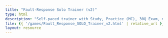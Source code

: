 ```yaml
---
title: "Fault-Response Solo Trainer (v2)"
type: html
description: "Self-paced trainer with Study, Practice (MC), 30Q Exam, mastery badges."
file: {{ '/games/Fault_Response_SOLO_Trainer_v2.html' | relative_url }}
layout: resource
---
```

